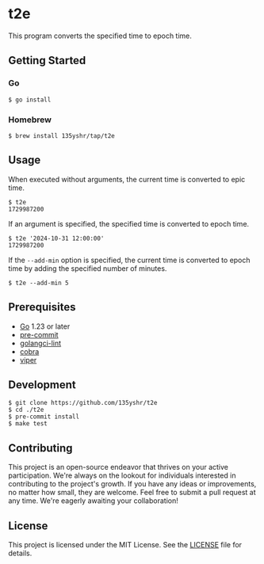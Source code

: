 # t2e

This program converts the specified time to epoch time.

## Getting Started

### Go

```bash-session
$ go install
```

### Homebrew

```bash-session
$ brew install 135yshr/tap/t2e
```

## Usage

When executed without arguments, the current time is converted to epic time.

```bash-session
$ t2e
1729987200
```

If an argument is specified, the specified time is converted to epoch time.

```bash-session
$ t2e '2024-10-31 12:00:00'
1729987200
```

If the `--add-min` option is specified, the current time is converted to epoch time by adding the specified number of minutes.

```bash-session
$ t2e --add-min 5
```

## Prerequisites

- [Go](https://go.dev/) 1.23 or later
- [pre-commit](https://pre-commit.com/)
- [golangci-lint](https://golangci-lint.run/)
- [cobra](https://github.com/spf13/cobra)
- [viper](https://github.com/spf13/viper)

## Development

```bash-session
$ git clone https://github.com/135yshr/t2e
$ cd ./t2e
$ pre-commit install
$ make test
```

## Contributing

This project is an open-source endeavor that thrives on your active participation. We're always on the lookout for individuals interested in contributing to the project's growth. If you have any ideas or improvements, no matter how small, they are welcome. Feel free to submit a pull request at any time. We're eagerly awaiting your collaboration!

## License

This project is licensed under the MIT License. See the [LICENSE](LICENSE) file for details.
